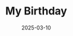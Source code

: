 ---
title: My Birthday
fulltitle: My Birthday

date: 2025-03-10

tags:
- 2025
characters:
- tzipora
categories:
- sketch
keywords:
- 2025

rgb: 212, 104, 148

url: /stories/my-birthday/
image: /images/fullres/birthday.jpg
caption: Thank you for the birthday wishes everyone.
---